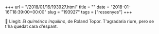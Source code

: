 +++
url = "/2018/01/16/193927.html"
title = ""
date = "2018-01-16T18:39:00+00:00"
slug = "193927"
tags = ["ressenyes"]
+++

📖 Llegit: *El quimérico inquilino*, de Roland Topor. T'agradaria riure, pero se t'ha quedat cara d'espant.

